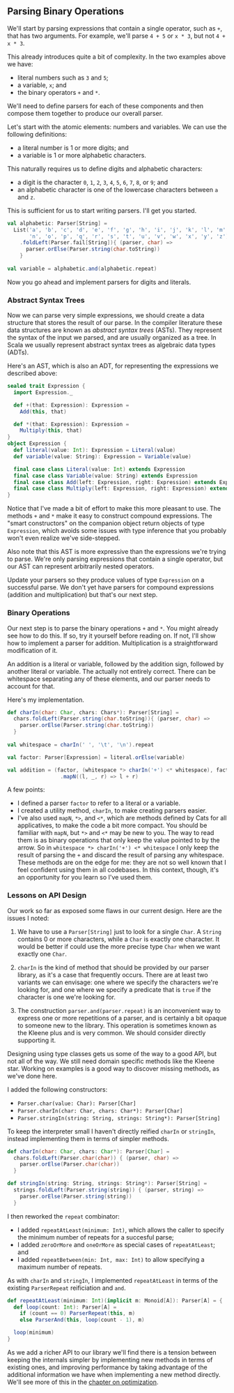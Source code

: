 ## Parsing Binary Operations

We'll start by parsing expressions that contain a single operator, such as `+`, that has two arguments. For example, we'll parse `4 + 5` or `x * 3`, but not `4 + x * 3`.

This already introduces quite a bit of complexity. In the two examples above we have:

- literal numbers such as `3` and `5`;
- a variable, `x`; and
- the binary operators `+` and `*`.

We'll need to define parsers for each of these components and then compose them together to produce our overall parser.

Let's start with the atomic elements: numbers and variables. We can use the following definitions:

- a literal number is 1 or more digits; and
- a variable is 1 or more alphabetic characters.

This naturally requires us to define digits and alphabetic characters:

- a digit is the character `0`, `1`, `2`, `3`, `4`, `5`, `6`, `7`, `8`, or `9`; and
- an alphabetic character is one of the lowercase characters between `a` and `z`. 

This is sufficient for us to start writing parsers. I'll get you started.

```scala
val alphabetic: Parser[String] =
  List('a', 'b', 'c', 'd', 'e', 'f', 'g', 'h', 'i', 'j', 'k', 'l', 'm',
       'n', 'o', 'p', 'q', 'r', 's', 't', 'u', 'v', 'w', 'x', 'y', 'z')
    .foldLeft(Parser.fail[String]){ (parser, char) =>
      parser.orElse(Parser.string(char.toString))
    }
    
val variable = alphabetic.and(alphabetic.repeat)
```

Now you go ahead and implement parsers for digits and literals.


### Abstract Syntax Trees

Now we can parse very simple expressions, we should create a data structure that stores the result of our parse. In the compiler literature these data structures are known as *abstract syntax trees* (ASTs). They represent the syntax of the input we parsed, and are usually organized as a tree. In Scala we usually represent abstract syntax trees as algebraic data types (ADTs).

Here's an AST, which is also an ADT, for representing the expressions we described above:

```scala mdoc:silent:reset-object
sealed trait Expression {
  import Expression._

  def +(that: Expression): Expression =
    Add(this, that)

  def *(that: Expression): Expression =
    Multiply(this, that)
}
object Expression {
  def literal(value: Int): Expression = Literal(value)
  def variable(value: String): Expression = Variable(value)

  final case class Literal(value: Int) extends Expression
  final case class Variable(value: String) extends Expression
  final case class Add(left: Expression, right: Expression) extends Expression
  final case class Multiply(left: Expression, right: Expression) extends Expression
}
```

Notice that I've made a bit of effort to make this more pleasant to use. The methods `+` and `*` make it easy to construct compound expressions. The "smart constructors" on the companion object return objects of type `Expression`, which avoids some issues with type inference that you probably won't even realize we've side-stepped.

Also note that this AST is more expressive than the expressions we're trying to parse. We're only parsing expressions that contain a single operator, but our AST can represent arbitrarily nested operators.

Update your parsers so they produce values of type `Expression` on a successful parse. We don't yet have parsers for compound expressions (addition and multiplication) but that's our next step.


### Binary Operations

Our next step is to parse the binary operations `+` and `*`. You might already see how to do this. If so, try it yourself before reading on. If not, I'll show how to implement a parser for addition. Multiplication is a straightforward modification of it.

An addition is a literal or variable, followed by the addition sign, followed by another literal or variable. The actually not entirely correct. There can be whitespace separating any of these elements, and our parser needs to account for that. 

Here's my implementation.

```scala
def charIn(char: Char, chars: Chars*): Parser[String] =
  chars.foldLeft(Parser.string(char.toString)){ (parser, char) =>
    parser.orElse(Parser.string(char.toString)) 
  }
  
val whitespace = charIn(' ', '\t', '\n').repeat

val factor: Parser[Expression] = literal.orElse(variable)

val addition = (factor, (whitespace *> charIn('+') <* whitespace), factor)
                 .mapN((l, _, r) => l + r)
```

A few points:

- I defined a parser `factor` to refer to a literal or a variable.
- I created a utility method, `charIn`, to make creating parsers easier.
- I've also used `mapN`, `*>`, and `<*`, which are methods defined by Cats for all applicatives, to make the code a bit more compact. You should be familiar with `mapN`, but `*>` and `<*` may be new to you. The way to read them is as binary operations that only keep the value pointed to by the arrow. So in `whitespace *> charIn('+') <* whitespace` I only keep the result of parsing the `+` and discard the result of parsing any whitespace. These methods are on the edge for me: they are not so well known that I feel confident using them in all codebases. In this context, though, it's an opportunity for you learn so I've used them.


### Lessons on API Design

Our work so far as exposed some flaws in our current design. Here are the issues I noted:

1. We have to use a `Parser[String]` just to look for a single `Char`. A `String` contains 0 or more characters, while a `Char` is exactly one character. It would be better if could use the more precise type `Char` when we want exactly one `Char`.

2. `charIn` is the kind of method that should be provided by our parser library, as it's a case that frequently occurs. There are at least two variants we can envisage: one where we specify the characters we're looking for, and one where we specify a predicate that is `true` if the character is one we're looking for.

3. The construction `parser.and(parser.repeat)` is an inconvenient way to express one or more repetitions of a parser, and is certainly a bit opaque to someone new to the library. This operation is sometimes known as the Kleene plus and is very common. We should consider directly supporting it.

Designing using type classes gets us some of the way to a good API, but not all of the way. We still need domain specific methods like the Kleene star. Working on examples is a good way to discover missing methods, as we've done here.

I added the following constructors:

- `Parser.char(value: Char): Parser[Char]`
- `Parser.charIn(char: Char, chars: Char*): Parser[Char]`
- `Parser.stringIn(string: String, strings: String*): Parser[String]`

To keep the interpreter small I haven't directly reified `charIn` or `stringIn`, instead implementing them in terms of simpler methods.

```scala
def charIn(char: Char, chars: Char*): Parser[Char] =
  chars.foldLeft(Parser.char(char)) { (parser, char) =>
    parser.orElse(Parser.char(char))
  }

def stringIn(string: String, strings: String*): Parser[String] =
  strings.foldLeft(Parser.string(string)) { (parser, string) =>
    parser.orElse(Parser.string(string))
  }
```

I then reworked the `repeat` combinator:

- I added `repeatAtLeast(minimum: Int)`, which allows the caller to specify the minimum number of repeats for a succesful parse;
- I added `zeroOrMore` and `oneOrMore` as special cases of `repeatAtLeast`; and
- I added `repeatBetween(min: Int, max: Int)` to allow specifying a maximum number of repeats.

As with `charIn` and `stringIn`, I implemented `repeatAtLeast` in terms of the existing `ParserRepeat` reificiation and `and`.

```scala
def repeatAtLeast(minimum: Int)(implicit m: Monoid[A]): Parser[A] = {
  def loop(count: Int): Parser[A] =
    if (count == 0) ParserRepeat(this, m)
    else ParserAnd(this, loop(count - 1), m)

  loop(minimum)
}
```

As we add a richer API to our library we'll find there is a tension between keeping the internals simpler by implementing new methods in terms of existing ones, and improving performance by taking advantage of the additional information we have when implementing a new method directly. We'll see more of this in the [chapter on optimization](../optimization/README.md).
